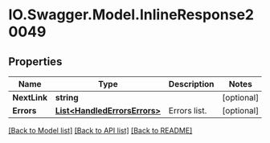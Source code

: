 # IO.Swagger.Model.InlineResponse20049
## Properties

Name | Type | Description | Notes
------------ | ------------- | ------------- | -------------
**NextLink** | **string** |  | [optional] 
**Errors** | [**List&lt;HandledErrorsErrors&gt;**](HandledErrorsErrors.md) | Errors list. | [optional] 

[[Back to Model list]](../README.md#documentation-for-models) [[Back to API list]](../README.md#documentation-for-api-endpoints) [[Back to README]](../README.md)

